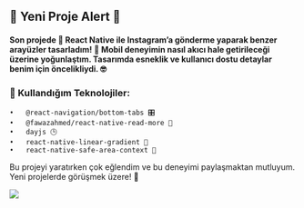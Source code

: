 ## 🚀 Yeni Proje Alert 🚀

#### Son projede 🎨 React Native ile Instagram’a gönderme yaparak benzer arayüzler tasarladım! 📱 Mobil deneyimin nasıl akıcı hale getirileceği üzerine yoğunlaştım. Tasarımda esneklik ve kullanıcı dostu detaylar benim için öncelikliydi. 🤓

### 🔧 Kullandığım Teknolojiler:

    •	@react-navigation/bottom-tabs 🎛️
    •	@fawazahmed/react-native-read-more 📝
    •	dayjs 🕒
    •	react-native-linear-gradient 🌈
    •	react-native-safe-area-context 📱

Bu projeyi yaratırken çok eğlendim ve bu deneyimi paylaşmaktan mutluyum. Yeni projelerde görüşmek üzere! 👋

<img src="instaclone.gif"/>

